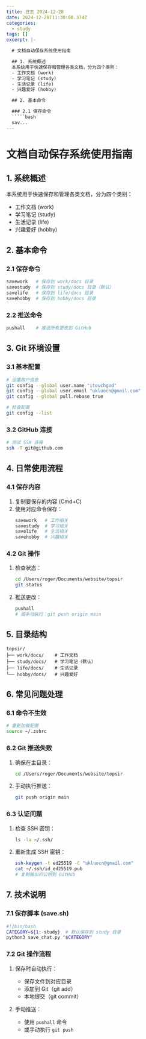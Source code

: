 ```yaml
---
title: 日志 2024-12-28
date: 2024-12-28T11:30:08.374Z
categories:
  - study
tags: []
excerpt: |-

  # 文档自动保存系统使用指南

  ## 1. 系统概述
  本系统用于快速保存和管理各类文档，分为四个类别：
  - 工作文档 (work)
  - 学习笔记 (study)
  - 生活记录 (life)
  - 兴趣爱好 (hobby)

  ## 2. 基本命令

  ### 2.1 保存命令
  `````bash
  sav...
---
```


# 文档自动保存系统使用指南

## 1. 系统概述
本系统用于快速保存和管理各类文档，分为四个类别：
- 工作文档 (work)
- 学习笔记 (study)
- 生活记录 (life)
- 兴趣爱好 (hobby)

## 2. 基本命令

### 2.1 保存命令
`````bash
savework   # 保存到 work/docs 目录
savestudy  # 保存到 study/docs 目录（默认）
savelife   # 保存到 life/docs 目录
savehobby  # 保存到 hobby/docs 目录
`````



### 2.2 推送命令
`````bash
pushall    # 推送所有更改到 GitHub
`````



## 3. Git 环境设置

### 3.1 基本配置
`````bash
# 设置用户信息
git config --global user.name "itouchgod"
git config --global user.email "ukluocn@gmail.com"
git config --global pull.rebase true

# 检查配置
git config --list
`````



### 3.2 GitHub 连接
`````bash
# 测试 SSH 连接
ssh -T git@github.com
`````



## 4. 日常使用流程

### 4.1 保存内容
1. 复制要保存的内容 (Cmd+C)
2. 使用对应命令保存：
   ```bash
   savework   # 工作相关
   savestudy  # 学习相关
   savelife   # 生活相关
   savehobby  # 兴趣相关
   ```

### 4.2 Git 操作
1. 检查状态：
   ```bash
   cd /Users/roger/Documents/website/topsir
   git status
   ```

2. 推送更改：
   ```bash
   pushall
   # 或手动执行：git push origin main
   ```

## 5. 目录结构
`````
topsir/
├── work/docs/    # 工作文档
├── study/docs/   # 学习笔记（默认）
├── life/docs/    # 生活记录
└── hobby/docs/   # 兴趣爱好
`````



## 6. 常见问题处理

### 6.1 命令不生效
`````bash
# 重新加载配置
source ~/.zshrc
`````



### 6.2 Git 推送失败
1. 确保在主目录：
   ```bash
   cd /Users/roger/Documents/website/topsir
   ```

2. 手动执行推送：
   ```bash
   git push origin main
   ```

### 6.3 认证问题
1. 检查 SSH 密钥：
   ```bash
   ls -la ~/.ssh/
   ```

2. 重新生成 SSH 密钥：
   ```bash
   ssh-keygen -t ed25519 -C "ukluocn@gmail.com"
   cat ~/.ssh/id_ed25519.pub
   # 复制输出的公钥到 GitHub
   ```

## 7. 技术说明

### 7.1 保存脚本 (save.sh)
`````bash
#!/bin/bash
CATEGORY=${1:-study}  # 默认保存到 study 目录
python3 save_chat.py "$CATEGORY"
`````



### 7.2 Git 操作流程
1. 保存时自动执行：
   - 保存文件到对应目录
   - 添加到 Git（git add）
   - 本地提交（git commit）

2. 手动推送：
   - 使用 `pushall` 命令
   - 或手动执行 `git push`
